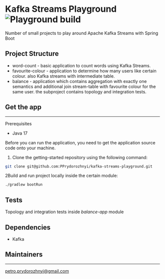 # Kafka Streams Playground ![Playground build](https://github.com/PPrydorozhnyi/kafka-streams-playground/actions/workflows/gradle.yml/badge.svg)

Number of small projects to play around Apache Kafka Streams with Spring Boot

## Project Structure

- word-count - basic application to count words using Kafka Streams.
- favourite-colour - application to determine how many users like certain colour. also Kafka streams with 
  intermediate table.
- balance - application which contains aggregation with exactly one semantics and additional join stream-table with 
  favourite colour for the same user. the subproject contains topology and integration tests.

## Get the app

____
Prerequisites

- Java 17

Before you can run the application, you need to get the application source code onto your machine.

1. Clone the getting-started repository using the following command:

```bash
git clone git@github.com:PPrydorozhnyi/kafka-streams-playground.git
```

2Build and run project locally inside the certain module:

```bash
./gradlew bootRun
```

## Tests

Topology and integration tests inside <i>balance-app</i> module

## Dependencies
- Kafka

## Maintainers

____
petro.prydorozhnyi@gmail.com
